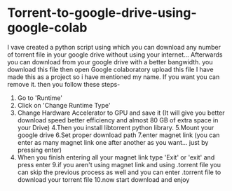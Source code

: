 # Torrent-to-google-drive-using-google-colab
I vave created a python script using which you can download any number of torrent file in  your google drive without using your internet... Afterwards you can download from your google drive with a better bangwidth.
you download this file
then open Google colaboratory
upload this file
I have made this as a project so i have mentioned my name.
If you want you can remove it.
then you follow these steps-


1. Go to 'Runtime'
2. Click on 'Change Runtime Type'
3. Change Hardware Accelerator to GPU and save it
(It will give you better download speed better efficiency and almost 80 GB of extra space in your Drive)
4.Then you install libtorrent python library.
5.Mount your google drive
6.Set proper download path
7.enter magnet link
(you can enter as many magnet link one after another as you want... just by pressing enter)
8. When you finish entering all your magnet link type 'Exit' or 'exit' and press enter
9.if you aren't using magnet link and using .torrent file you can skip the previous process as well and you can enter .torrent file to download your torrent file
10.now start download and enjoy

